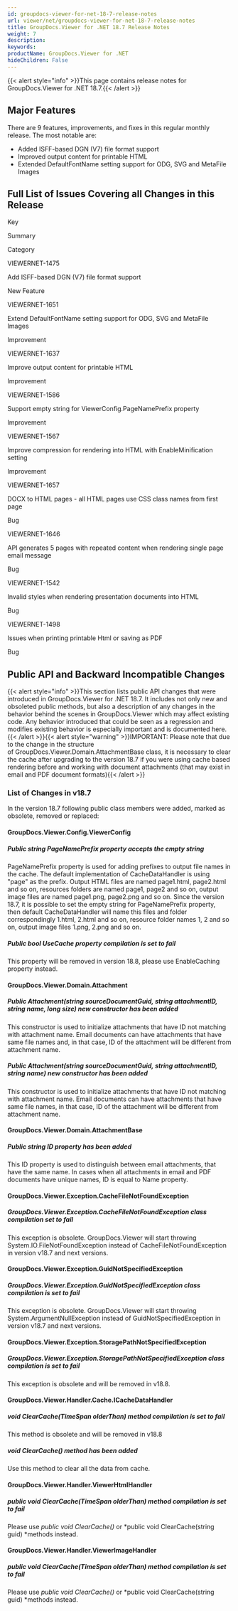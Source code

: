 ```yaml
---
id: groupdocs-viewer-for-net-18-7-release-notes
url: viewer/net/groupdocs-viewer-for-net-18-7-release-notes
title: GroupDocs.Viewer for .NET 18.7 Release Notes
weight: 7
description: 
keywords: 
productName: GroupDocs.Viewer for .NET
hideChildren: False
---
```

{{< alert style="info" >}}This page contains release notes for GroupDocs.Viewer for .NET 18.7.{{< /alert >}}

## Major Features

There are 9 features, improvements, and fixes in this regular monthly release. The most notable are:

*   Added ISFF-based DGN (V7) file format support
*   Improved output content for printable HTML
*   Extended DefaultFontName setting support for ODG, SVG and MetaFile Images

## Full List of Issues Covering all Changes in this Release

Key

Summary

Category

VIEWERNET-1475

Add ISFF-based DGN (V7) file format support

New Feature

VIEWERNET-1651

Extend DefaultFontName setting support for ODG, SVG and MetaFile Images

Improvement

VIEWERNET-1637

Improve output content for printable HTML

Improvement

VIEWERNET-1586

Support empty string for ViewerConfig.PageNamePrefix property

Improvement

VIEWERNET-1567

Improve compression for rendering into HTML with EnableMinification setting

Improvement

VIEWERNET-1657

DOCX to HTML pages - all HTML pages use CSS class names from first page

Bug

VIEWERNET-1646

API generates 5 pages with repeated content when rendering single page email message

Bug

VIEWERNET-1542

Invalid styles when rendering presentation documents into HTML

Bug

VIEWERNET-1498

Issues when printing printable Html or saving as PDF

Bug

## Public API and Backward Incompatible Changes

{{< alert style="info" >}}This section lists public API changes that were introduced in GroupDocs.Viewer for .NET 18.7. It includes not only new and obsoleted public methods, but also a description of any changes in the behavior behind the scenes in GroupDocs.Viewer which may affect existing code. Any behavior introduced that could be seen as a regression and modifies existing behavior is especially important and is documented here.{{< /alert >}}{{< alert style="warning" >}}IMPORTANT: Please note that due to the change in the structure of GroupDocs.Viewer.Domain.AttachmentBase class, it is necessary to clear the cache after upgrading to the version 18.7 if you were using cache based rendering before and working with document attachments (that may exist in email and PDF document formats){{< /alert >}}

### List of Changes in v18.7

In the version 18.7 following public class members were added, marked as obsolete, removed or replaced:

#### GroupDocs.Viewer.Config.ViewerConfig

##### **Public string PageNamePrefix property accepts the empty string**

PageNamePrefix property is used for adding prefixes to output file names in the cache. The default implementation of CacheDataHandler is using "page" as the prefix. Output HTML files are named page1.html, page2.html and so on, resources folders are named page1, page2 and so on, output image files are named page1.png, page2.png and so on. Since the version 18.7, it is possible to set the empty string for PageNamePrefix property, then default CacheDataHandler will name this files and folder correspondingly 1.html, 2.html and so on, resource folder names 1, 2 and so on, output image files 1.png, 2.png and so on.

##### Public bool UseCache property compilation is set to fail

This property will be removed in version 18.8, please use EnableCaching property instead.

#### GroupDocs.Viewer.Domain.Attachment

##### Public Attachment(string sourceDocumentGuid, string attachmentID, string name, long size) new constructor has been added

This constructor is used to initialize attachments that have ID not matching with attachment name. Email documents can have attachments that have same file names and, in that case, ID of the attachment will be different from attachment name.

##### Public Attachment(string sourceDocumentGuid, string attachmentID, string name) new constructor has been added

This constructor is used to initialize attachments that have ID not matching with attachment name. Email documents can have attachments that have same file names, in that case, ID of the attachment will be different from attachment name.

#### GroupDocs.Viewer.Domain.AttachmentBase

##### Public string ID property has been added

This ID property is used to distinguish between email attachments, that have the same name. In cases when all attachments in email and PDF documents have unique names, ID is equal to Name property.

#### GroupDocs.Viewer.Exception.CacheFileNotFoundException

##### GroupDocs.Viewer.Exception.CacheFileNotFoundException class compilation set to fail

This exception is obsolete. GroupDocs.Viewer will start throwing System.IO.FileNotFoundException instead of CacheFileNotFoundException in version v18.7 and next versions.

#### GroupDocs.Viewer.Exception.GuidNotSpecifiedException

##### GroupDocs.Viewer.Exception.GuidNotSpecifiedException class compilation is set to fail

This exception is obsolete. GroupDocs.Viewer will start throwing System.ArgumentNullException instead of GuidNotSpecifiedException in version v18.7 and next versions.

#### GroupDocs.Viewer.Exception.StoragePathNotSpecifiedException

##### GroupDocs.Viewer.Exception.StoragePathNotSpecifiedException class compilation is set to fail

This exception is obsolete and will be removed in v18.8.

#### GroupDocs.Viewer.Handler.Cache.ICacheDataHandler

##### void ClearCache(TimeSpan olderThan) method compilation is set to fail

This method is obsolete and will be removed in v18.8

##### void ClearCache() method has been added

Use this method to clear all the data from cache.

#### GroupDocs.Viewer.Handler.ViewerHtmlHandler

##### public void ClearCache(TimeSpan olderThan) method compilation is set to fail 

Please use *public void ClearCache()* or *public void ClearCache(string guid) *methods instead.

#### GroupDocs.Viewer.Handler.ViewerImageHandler

##### public void ClearCache(TimeSpan olderThan) method compilation is set to fail 

Please use *public void ClearCache()* or *public void ClearCache(string guid) *methods instead.

